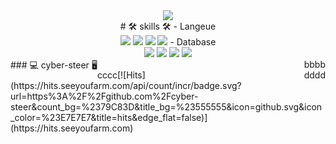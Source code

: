 
<div align="center">

  <img src="https://img.shields.io/badge/{내용}-{배경 색깔}?style={스타일}&logo={로고이름}&logoColor={로고 색깔}"/>

   <div>
    # 🛠 skills 🛠
    - Langeue <br>
      <img src="https://img.shields.io/badge/JAVA-007396?style=flat&logo=java&logoColor=white">
      <img src="https://img.shields.io/badge/C-A8B9CC?style=flat-square&logo=Html5&logoColor=white"/>
      <img src="https://img.shields.io/badge/JavaScript-F7DF1E?style=flat-square&logo=Html5&logoColor=white"/>
      <img src="https://img.shields.io/badge/Python-3776AB?style=flat-square&logo=Html5&logoColor=white"/>
    - Database <br>
      <img src="https://img.shields.io/badge/C-A8B9CC?style=Flat&logo=C&logoColor=A8B9CC"/>
      <img src="https://img.shields.io/badge/JAVA-007396?style=for-the-badge&logo=java&logoColor=white">
      <img src="https://img.shields.io/badge/Python-3776AB?style={스타일}&logo=Python&logoColor=3776AB"/>
      <img src="https://img.shields.io/badge/JavaScript-F7DF1E?style={스타일}&logo=JavaScript&logoColor=F7DF1E"/>
  
  </div>
  
</div>
<div>
    <div style="float: left">
        ### 💻 cyber-steer 🖥
    </div>
    <div style="float: right">
        bbbb
    </div>

</div>
<br>
<div>
    <div style="float: left">
        cccc
    </div>
    <div style="float: right">
        dddd
    </div>

</div>
[![Hits](https://hits.seeyoufarm.com/api/count/incr/badge.svg?url=https%3A%2F%2Fgithub.com%2Fcyber-steer&count_bg=%2379C83D&title_bg=%23555555&icon=github.svg&icon_color=%23E7E7E7&title=hits&edge_flat=false)](https://hits.seeyoufarm.com)

